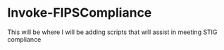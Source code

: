 # Invoke-FIPSCompliance

This will be where I will be adding scripts that will assist in meeting STIG compliance
